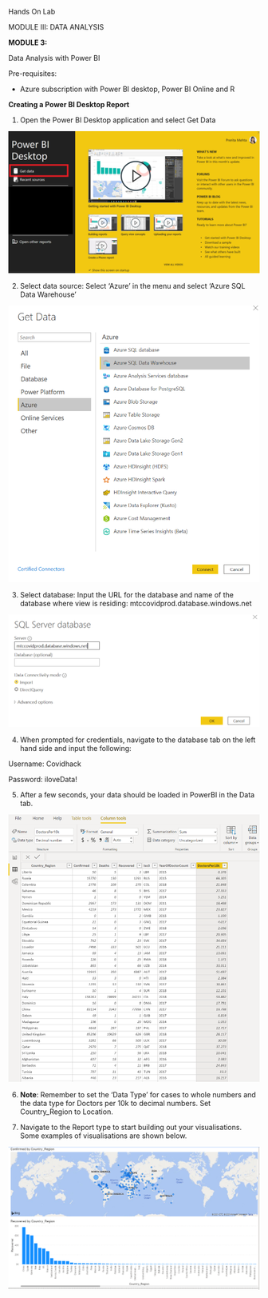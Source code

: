 Hands On Lab

MODULE III: DATA ANALYSIS

**MODULE 3:**

Data Analysis with Power BI

Pre-requisites:

  - Azure subscription with Power BI desktop, Power BI Online and R

**Creating a Power BI Desktop Report**

1.  Open the Power BI Desktop application and select Get Data

![](media9/media/image1.png)

2.  Select data source: Select ‘Azure’ in the menu and select ‘Azure SQL
    Data Warehouse’

![](media9/media/image2.png)

3.  Select database: Input the URL for the database and name of the
    database where view is residing: mtccovidprod.database.windows.net

![](media9/media/image3.png)

4.  When prompted for credentials, navigate to the database tab on the
    left hand side and input the following:

Username: Covidhack

Password: iloveData\!

5.  After a few seconds, your data should be loaded in PowerBI in the
    Data tab.

![](media9/media/image4.png)

6.  **Note**: Remember to set the ‘Data Type’ for cases to whole numbers
    and the data type for Doctors per 10k to decimal numbers. Set
    Country\_Region to Location.

7.  Navigate to the Report type to start building out your
    visualisations. Some examples of visualisations are shown below.

![](media9/media/image5.png)
